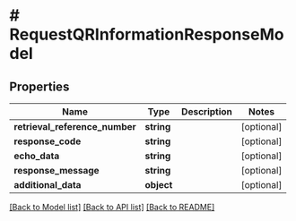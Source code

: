 # # RequestQRInformationResponseModel

## Properties

Name | Type | Description | Notes
------------ | ------------- | ------------- | -------------
**retrieval_reference_number** | **string** |  | [optional]
**response_code** | **string** |  | [optional]
**echo_data** | **string** |  | [optional]
**response_message** | **string** |  | [optional]
**additional_data** | **object** |  | [optional]

[[Back to Model list]](../../README.md#models) [[Back to API list]](../../README.md#endpoints) [[Back to README]](../../README.md)
